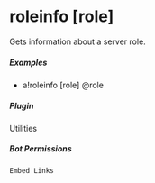 # roleinfo [role]

Gets information about a server role.
			

##### Examples

* a!roleinfo [role] @role


##### Plugin
Utilities


##### Bot Permissions
`Embed Links`